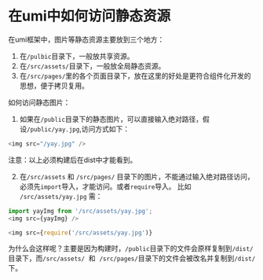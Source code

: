 # 在umi中如何访问静态资源

在umi框架中，图片等静态资源主要放到三个地方：

1. 在`/pulbic`目录下，一般放共享资源。
2. 在`/src/assets/`目录下，一般放全局静态资源。
3. 在`/src/pages/`里的各个页面目录下，放在这里的好处是更符合组件化开发的思想，便于拷贝复用。

如何访问静态图片：
1. 如果在`/public`目录下的静态图片，可以直接输入绝对路径，假设`/public/yay.jpg`,访问方式如下：
```js
<img src="/yay.jpg" />
```
注意：以上必须构建后在dist中才能看到。

2. 在`/src/assets` 和 `/src/pages/` 目录下的图片，不能通过输入绝对路径访问，必须先`import`导入，才能访问。或者`require`导入。
比如 `/src/assets/yay.jpg`
需：
```js
import yayImg from '/src/assets/yay.jpg';
<img src={yayImg} />

<img src={require('/src/assets/yay.jpg')}
```

为什么会这样呢？主要是因为构建时，`/public`目录下的文件会原样复制到`/dist/`目录下，而`/src/assets/`  和  `/src/pages/`目录下的文件会被改名并复制到`/dist/`下。